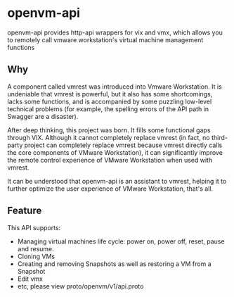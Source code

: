 # openvm-api
openvm-api provides http-api wrappers for vix and vmx, which allows you to remotely call vmware workstation's virtual machine management functions

## Why
A component called vmrest was introduced into Vmware Workstation. It is undeniable that vmrest is powerful, but it also has some shortcomings, lacks some functions, and is accompanied by some puzzling low-level technical problems (for example, the spelling errors of the API path in Swagger are a disaster). 

After deep thinking, this project was born. It fills some functional gaps through VIX. Although it cannot completely replace vmrest (in fact, no third-party project can completely replace vmrest because vmrest directly calls the core components of VMware Workstation), it can significantly improve the remote control experience of VMware Workstation when used with vmrest. 

It can be understood that openvm-api is an assistant to vmrest, helping it to further optimize the user experience of VMware Workstation, that's all.

## Feature
This API supports:

* Managing virtual machines life cycle: power on, power off, reset, pause and resume.
* Cloning VMs
* Creating and removing Snapshots as well as restoring a VM from a Snapshot
* Edit vmx
* etc, please view proto/openvm/v1/api.proto
